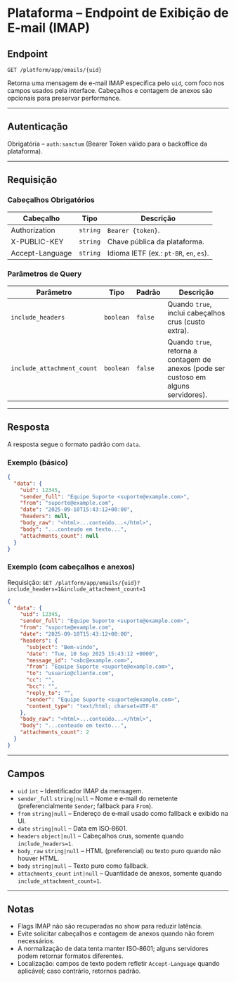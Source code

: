 # Plataforma – Endpoint de Exibição de E-mail (IMAP)

## Endpoint

`GET /platform/app/emails/{uid}`

Retorna uma mensagem de e-mail IMAP específica pelo `uid`, com foco nos campos usados pela interface. Cabeçalhos e contagem de anexos são opcionais para preservar performance.

---

## Autenticação

Obrigatória – `auth:sanctum` (Bearer Token válido para o backoffice da plataforma).

---

## Requisição

### Cabeçalhos Obrigatórios

| Cabeçalho         | Tipo     | Descrição |
| ----------------- | -------- | --------- |
| Authorization     | `string` | `Bearer {token}`. |
| X-PUBLIC-KEY      | `string` | Chave pública da plataforma. |
| Accept-Language   | `string` | Idioma IETF (ex.: `pt-BR`, `en`, `es`). |

### Parâmetros de Query

| Parâmetro                    | Tipo      | Padrão  | Descrição |
| ---------------------------- | --------- | ------- | --------- |
| `include_headers`            | `boolean` | `false` | Quando `true`, inclui cabeçalhos crus (custo extra). |
| `include_attachment_count`   | `boolean` | `false` | Quando `true`, retorna a contagem de anexos (pode ser custoso em alguns servidores). |

---

## Resposta

A resposta segue o formato padrão com `data`.

### Exemplo (básico)

```json
{
  "data": {
    "uid": 12345,
    "sender_full": "Equipe Suporte <suporte@example.com>",
    "from": "suporte@example.com",
    "date": "2025-09-10T15:43:12+00:00",
    "headers": null,
    "body_raw": "<html>...conteúdo...</html>",
    "body": "...conteudo em texto...",
    "attachments_count": null
  }
}
```

### Exemplo (com cabeçalhos e anexos)

Requisição: `GET /platform/app/emails/{uid}?include_headers=1&include_attachment_count=1`

```json
{
  "data": {
    "uid": 12345,
    "sender_full": "Equipe Suporte <suporte@example.com>",
    "from": "suporte@example.com",
    "date": "2025-09-10T15:43:12+00:00",
    "headers": {
      "subject": "Bem-vindo",
      "date": "Tue, 10 Sep 2025 15:43:12 +0000",
      "message_id": "<abc@example.com>",
      "from": "Equipe Suporte <suporte@example.com>",
      "to": "usuario@cliente.com",
      "cc": "",
      "bcc": "",
      "reply_to": "",
      "sender": "Equipe Suporte <suporte@example.com>",
      "content_type": "text/html; charset=UTF-8"
    },
    "body_raw": "<html>...conteúdo...</html>",
    "body": "...conteudo em texto...",
    "attachments_count": 2
  }
}
```

---

## Campos

- `uid` `int` – Identificador IMAP da mensagem.
- `sender_full` `string|null` – Nome e e‑mail do remetente (preferencialmente `Sender`; fallback para `From`).
- `from` `string|null` – Endereço de e‑mail usado como fallback e exibido na UI.
- `date` `string|null` – Data em ISO‑8601.
- `headers` `object|null` – Cabeçalhos crus, somente quando `include_headers=1`.
- `body_raw` `string|null` – HTML (preferencial) ou texto puro quando não houver HTML.
- `body` `string|null` – Texto puro como fallback.
- `attachments_count` `int|null` – Quantidade de anexos, somente quando `include_attachment_count=1`.

---

## Notas

- Flags IMAP não são recuperadas no show para reduzir latência.
- Evite solicitar cabeçalhos e contagem de anexos quando não forem necessários.
- A normalização de data tenta manter ISO‑8601; alguns servidores podem retornar formatos diferentes.
- Localização: campos de texto podem refletir `Accept-Language` quando aplicável; caso contrário, retornos padrão.
